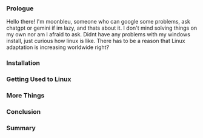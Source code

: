 ### Prologue
Hello there! I'm moonbleu, someone who can google some problems, ask chatgpt or gemini if im lazy, and thats about it. I don't mind solving things on my own nor am I afraid to ask.
Didnt have any problems with my windows install, just curious how linux is like. There has to be a reason that Linux adaptation is increasing worldwide right?
### Installation
### Getting Used to Linux
### More Things
### Conclusion
### Summary